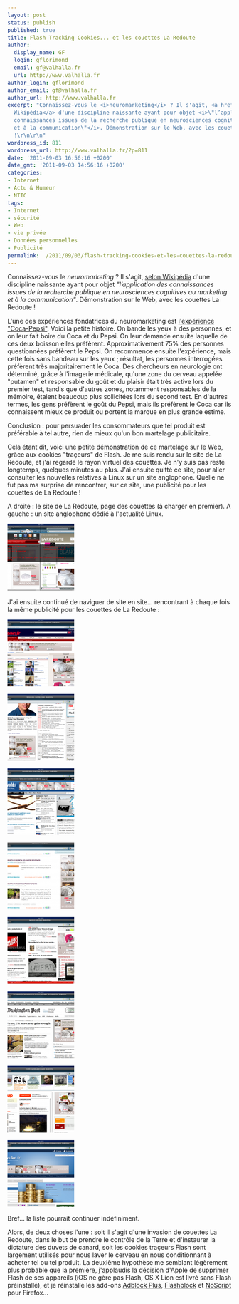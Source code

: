 ```yaml
---
layout: post
status: publish
published: true
title: Flash Tracking Cookies... et les couettes La Redoute
author:
  display_name: GF
  login: gflorimond
  email: gf@valhalla.fr
  url: http://www.valhalla.fr
author_login: gflorimond
author_email: gf@valhalla.fr
author_url: http://www.valhalla.fr
excerpt: "Connaissez-vous le <i>neuromarketing</i> ? Il s'agit, <a href=\"http://fr.wikipedia.org/wiki/Neuromarketing\">selon
  Wikipédia</a> d'une discipline naissante ayant pour objet <i>\"l’application des
  connaissances issues de la recherche publique en neurosciences cognitives au marketing
  et à la communication\"</i>. Démonstration sur le Web, avec les couettes La Redoute
  !\r\n\r\n"
wordpress_id: 811
wordpress_url: http://www.valhalla.fr/?p=811
date: '2011-09-03 16:56:16 +0200'
date_gmt: '2011-09-03 14:56:16 +0200'
categories:
- Internet
- Actu & Humeur
- NTIC
tags:
- Internet
- sécurité
- Web
- vie privée
- Données personnelles
- Publicité
permalink:  /2011/09/03/flash-tracking-cookies-et-les-couettes-la-redoute/
---
```

<p>Connaissez-vous le <i>neuromarketing</i> ? Il s'agit, <a href="http://fr.wikipedia.org/wiki/Neuromarketing">selon Wikipédia</a> d'une discipline naissante ayant pour objet <i>"l’application des connaissances issues de la recherche publique en neurosciences cognitives au marketing et à la communication"</i>. Démonstration sur le Web, avec les couettes La Redoute !</p>
<p><a id="more"></a><a id="more-811"></a></p>
<p>L'une des expériences fondatrices du neuromarketing est <a href="http://www.we-ew.com/ethique/le-mystere-coca-vs-pepsi-explique-par-le-neuromarketing-1001">l'expérience "Coca-Pepsi"</a>. Voici la petite histoire. On bande les yeux à des personnes, et on leur fait boire du Coca et du Pepsi. On leur demande ensuite laquelle de ces deux boisson elles préfèrent. Approximativement 75% des personnes questionnées préfèrent le Pepsi. On recommence ensuite l'expérience, mais cette fois sans bandeau sur les yeux ; résultat, les personnes interrogées préfèrent très majoritairement le Coca. Des chercheurs en neurologie ont déterminé, grâce à l'imagerie médicale, qu'une zone du cerveau appelée "putamen" et responsable du goût et du plaisir était très active lors du premier test, tandis que d'autres zones, notamment responsables de la mémoire, étaient beaucoup plus sollicitées lors du second test. En d'autres termes, les gens préfèrent le goût du Pepsi, mais ils préfèrent le Coca car ils connaissent mieux ce produit ou portent la marque en plus grande estime. </p>
<p>Conclusion : pour persuader les consommateurs que tel produit est préférable à tel autre, rien de mieux qu'un bon martelage publicitaire. </p>
<p>Cela étant dit, voici une petite démonstration de ce martelage sur le Web, grâce aux cookies "traçeurs" de Flash. Je me suis rendu sur le site de La Redoute, et j'ai regardé le rayon virtuel des couettes. Je n'y suis pas resté longtemps, quelques minutes au plus. J'ai ensuite quitté ce site, pour aller consulter les nouvelles relatives à Linux sur un site anglophone. Quelle ne fut pas ma surprise de rencontrer, sur ce site, une publicité pour les couettes de La Redoute !</p>

<p>A droite : le site de La Redoute, page des couettes (à charger en premier). A gauche : un site anglophone dédié à l&#039;actualité Linux.</p> 

<p><a href="/public/posts/2011-09-03-redoute/redoute2.png"><img src="/public/posts/2011-09-03-redoute/redoute2-150x150.png" alt="" title="redoute" width="150" height="150" class="size-thumbnail wp-image-812" /></a></p>

<p>J'ai ensuite continué de naviguer de site en site... rencontrant à chaque fois la même publicité pour les couettes de La Redoute :</p>

<p><a href="/public/posts/2011-09-03-redoute/redoute3.png"><img src="/public/posts/2011-09-03-redoute/redoute3-150x150.png" alt="" title="redoute3" width="150" height="150" class="size-thumbnail wp-image-813" /></a></p>

<p><a href="/public/posts/2011-09-03-redoute/redoute4.png"><img src="/public/posts/2011-09-03-redoute/redoute4-150x150.png" alt="" title="redoute4" width="150" height="150" class="size-thumbnail wp-image-814" /></a></p>

<p><a href="/public/posts/2011-09-03-redoute/redoute5.png"><img src="/public/posts/2011-09-03-redoute/redoute5-150x150.png" alt="" title="redoute5" width="150" height="150" class="size-thumbnail wp-image-815" /></a></p>

<p><a href="/public/posts/2011-09-03-redoute/redoute6.png"><img src="/public/posts/2011-09-03-redoute/redoute6-150x150.png" alt="" title="redoute6" width="150" height="150" class="size-thumbnail wp-image-816" /></a></p>

<p><a href="/public/posts/2011-09-03-redoute/redoute7.png"><img src="/public/posts/2011-09-03-redoute/redoute7-150x150.png" alt="" title="redoute7" width="150" height="150" class="size-thumbnail wp-image-817" /></a></p>

<p><a href="/public/posts/2011-09-03-redoute/redoute8.png"><img src="/public/posts/2011-09-03-redoute/redoute8-150x150.png" alt="" title="redoute8" width="150" height="150" class="size-thumbnail wp-image-818" /></a></p>

<p><a href="/public/posts/2011-09-03-redoute/redoute9.png"><img src="/public/posts/2011-09-03-redoute/redoute9-150x150.png" alt="" title="redoute9" width="150" height="150" class="size-thumbnail wp-image-819" /></a></p>

<p><a href="/public/posts/2011-09-03-redoute/redoute10.png"><img src="/public/posts/2011-09-03-redoute/redoute10-150x150.png" alt="" title="redoute10" width="150" height="150" class="size-thumbnail wp-image-820" /></a></p>

<p>Bref... la liste pourrait continuer indéfiniment.</p>
<p>Alors, de deux choses l'une : soit il s'agit d'une invasion de couettes La Redoute, dans le but de prendre le contrôle de la Terre et d'instaurer la dictature des duvets de canard, soit les cookies traçeurs Flash sont largement utilisés pour nous laver le cerveau en nous conditionnant à acheter tel ou tel produit. La deuxième hypothèse me semblant légèrement plus probable que la première, j'applaudis la décision d'Apple de supprimer Flash de ses appareils (iOS ne gère pas Flash, OS X Lion est livré sans Flash préinstallé), et je réinstalle les add-ons <a href="https://addons.mozilla.org/fr/firefox/addon/adblock-plus/">Adblock Plus</a>, <a href="https://addons.mozilla.org/fr/firefox/addon/flashblock/">Flashblock</a> et <a href="https://addons.mozilla.org/fr/firefox/addon/noscript/">NoScript</a> pour Firefox...</p>
